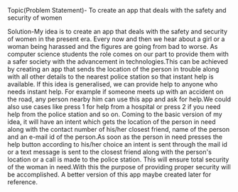 Topic(Problem Statement)- To create an app that deals with the safety and security of women

Solution-My idea is to create an app that deals with the safety and security of women in the present era. Every now and then we hear about a girl or a woman being harassed and the figures are going from bad to worse. As computer science students the role comes on our part to provide them with a safer society with the advancement in technologies.This can be achieved by creating an app that sends the location of the person in trouble along with all other details to the nearest police station so that instant help is available. If this idea is generalised, we can provide help to anyone who needs instant help. For example if someone meets up with an accident on the road, any person nearby him can use this app and ask for help.We could also use cases like press 1 for help from a hospital or press 2 if you need help from the police station and so on. Coming to the basic version of my idea, it will have an intent which gets the location of the person in need along with the contact number of his/her closest friend, name of the person and an e-mail id of the person.As soon as the person in need presses the help button according to his/her choice an intent is sent through the mail id or a text message is sent to the closest friend along with the person's location or a call is made to the police station. This will ensure total security of the woman in need.With this the purpose of providing proper security will be accomplished. A better version of this app maybe created later for reference.
